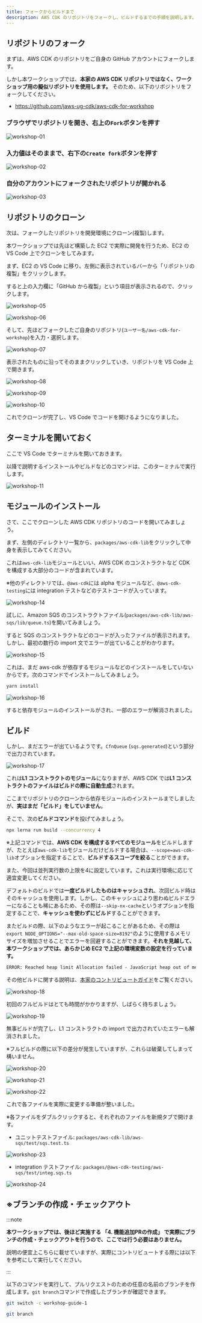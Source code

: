 ```yaml
---
title: フォークからビルドまで
description: AWS CDK のリポジトリをフォークし、ビルドするまでの手順を説明します。
---
```


## リポジトリのフォーク

まずは、AWS CDK のリポジトリをご自身の GitHub アカウントにフォークします。

しかし本ワークショップでは、**本家の AWS CDK リポジトリではなく、ワークショップ用の擬似リポジトリを使用します。** そのため、以下のリポジトリをフォークしてください。

- <https://github.com/jaws-ug-cdk/aws-cdk-for-workshop>

### ブラウザでリポジトリを開き、右上の`Fork`ボタンを押す

![workshop-01](./images/workshop-01.png)

### 入力値はそのままで、右下の`Create fork`ボタンを押す

![workshop-02](./images/workshop-02.png)

### 自分のアカウントにフォークされたリポジトリが開かれる

![workshop-03](./images/workshop-03.png)

## リポジトリのクローン

次は、フォークしたリポジトリを開発環境にクローン(複製)します。

本ワークショップでは先ほど構築した EC2 で実際に開発を行うため、EC2 の VS Code 上でクローンをしてみます。

まず、EC2 の VS Code に移り、左側に表示されているバーから「リポジトリの複製」をクリックします。

すると上の入力欄に「GitHub から複製」という項目が表示されるので、クリックします。

![workshop-05](./images/workshop-05.png)

![workshop-06](./images/workshop-06.png)

そして、先ほどフォークしたご自身のリポジトリ(`ユーザー名/aws-cdk-for-workshop`)を入力・選択します。

![workshop-07](./images/workshop-07.png)

表示されたものに沿ってそのままクリックしていき、リポジトリを VS Code 上で開きます。

![workshop-08](./images/workshop-08.png)

![workshop-09](./images/workshop-09.png)

![workshop-10](./images/workshop-10.png)

これでクローンが完了し、VS Code でコードを開けるようになりました。

## ターミナルを開いておく

ここで VS Code でターミナルを開いておきます。

以降で説明するインストールやビルドなどのコマンドは、このターミナルで実行します。

![workshop-11](./images/workshop-11.png)

## モジュールのインストール

さて、ここでクローンした AWS CDK リポジトリのコードを開いてみましょう。

まず、左側のディレクトリ一覧から、`packages/aws-cdk-lib`をクリックして中身を表示してみてください。

これは`aws-cdk-lib`モジュールといい、AWS CDK のコンストラクトなど CDK を構成する大部分のコードが含まれています。

※他のディレクトリでは、`@aws-cdk`には alpha モジュールなど、`@aws-cdk-testing`には integration テストなどのテストコードが入っています。

![workshop-14](./images/workshop-14.png)

試しに、Amazon SQS のコンストラクトファイル(`packages/aws-cdk-lib/aws-sqs/lib/queue.ts`)を開いてみましょう。

すると SQS のコンストラクトなどのコードが入ったファイルが表示されます。しかし、最初の数行の import 文でエラーが出ていることがわかります。

![workshop-15](./images/workshop-15.png)

これは、まだ aws-cdk が依存するモジュールなどのインストールをしていないからです。次のコマンドでインストールしてみましょう。

```sh
yarn install
```

![workshop-16](./images/workshop-16.png)

すると依存モジュールのインストールがされ、一部のエラーが解消されました。

## ビルド

しかし、まだエラーが出ているようです。`CfnQueue` (`sqs.generated`)という部分で出力されています。

![workshop-17](./images/workshop-17.png)

これは**L1 コンストラクトのモジュール**になりますが、AWS CDK では**L1 コンストラクトのファイルはビルドの際に自動生成**されます。

ここまでリポジトリのクローンから依存モジュールのインストールまでしましたが、**実はまだ「ビルド」をしていません**。

そこで、次の**ビルドコマンド**を投げてみましょう。

```sh
npx lerna run build --concurrency 4
```

※上記コマンドでは、**AWS CDK を構成するすべてのモジュール**をビルドしますが、たとえば`aws-cdk-lib`モジュールだけビルドする場合は、`--scope=aws-cdk-lib`オプションを指定することで、**ビルドするスコープを絞る**ことができます。

また、今回は並列実行数の上限を4に設定しています。これは実行環境に応じて適宜変更してください。

デフォルトのビルドでは**一度ビルドしたものはキャッシュされ**、次回ビルド時はそのキャッシュを使用します。しかし、このキャッシュにより思わぬビルドエラーになることも稀にあるため、その際は`--skip-nx-cache`というオプションを指定することで、**キャッシュを使わずにビルド**することができます。

またビルドの際、以下のようなエラーが起こることがあるため、その際は`export NODE_OPTIONS="--max-old-space-size=8192"`のように使用するメモリサイズを増加させることでエラーを回避することができます。**それを見越して、本ワークショップでは、あらかじめ EC2 で上記の環境変数の設定を行っています。**

```txt
ERROR: Reached heap limit Allocation failed - JavaScript heap out of memory
```

その他ビルドに関する説明は、[本家のコントリビュートガイド](https://github.com/aws/aws-cdk/blob/main/CONTRIBUTING.md#building-aws-cdk-lib)をご覧ください。

![workshop-18](./images/workshop-18.png)

初回のフルビルドはとても時間がかかりますが、しばらく待ちましょう。

![workshop-19](./images/workshop-19.png)

無事ビルドが完了し、L1 コンストラクトの import で出力されていたエラーも解消されました。

※フルビルドの際に以下の差分が発生していますが、これらは破棄してしまって構いません。

![workshop-20](./images/workshop-20.png)

![workshop-21](./images/workshop-21.png)

![workshop-22](./images/workshop-22.png)

これで各ファイルを実際に変更する準備が整いました。

※各ファイルをダブルクリックすると、それぞれのファイルを新規タブで開けます。

- ユニットテストファイル: `packages/aws-cdk-lib/aws-sqs/test/sqs.test.ts`

![workshop-23](./images/workshop-23.png)

- integration テストファイル: `packages/@aws-cdk-testing/aws-sqs/test/integ.sqs.ts`

![workshop-24](./images/workshop-24.png)

## ※ブランチの作成・チェックアウト

:::note

**本ワークショップでは、後ほど実施する 「4. 機能追加PRの作成」 で実際にブランチの作成・チェックアウトを行うので、ここでは行う必要はありません。**

説明の便宜上こちらに載せていますが、実際にコントリビュートする際には以下を参考にして実行してください。

:::

以下のコマンドを実行して、プルリクエストのための任意の名前のブランチを作成します。`git branch`コマンドで作成したブランチが確認できます。

```sh
git switch -c workshop-guide-1

git branch
```
